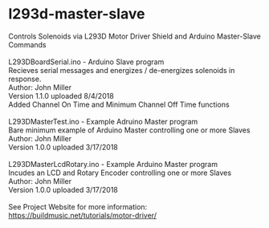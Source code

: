 # l293d-master-slave
Controls Solenoids via L293D Motor Driver Shield and Arduino Master-Slave Commands<br>
<br>
L293DBoardSerial.ino - Arduino Slave program <br>
Recieves serial messages and energizes / de-energizes solenoids in response. <br>
Author: John Miller <br>
Version 1.1.0 uploaded 8/4/2018 <br>
Added Channel On Time and Minimum Channel Off Time functions <br>
<br>
L293DMasterTest.ino - Example Adruino Master program <br>
Bare minimum example of Arduino Master controlling one or more Slaves <br>
Author: John Miller <br>
Version 1.0.0 uploaded 3/17/2018 <br>
<br>
L293DMasterLcdRotary.ino - Example Arduino Master program <br>
Incudes an LCD and Rotary Encoder controlling one or more Slaves <br>
Author: John Miller <br>
Version 1.0.0 uploaded 3/17/2018 <br>
<br>
See Project Website for more information: <A HREF="https://buildmusic.net/tutorials/motor-driver/">https://buildmusic.net/tutorials/motor-driver/</A><br> 
